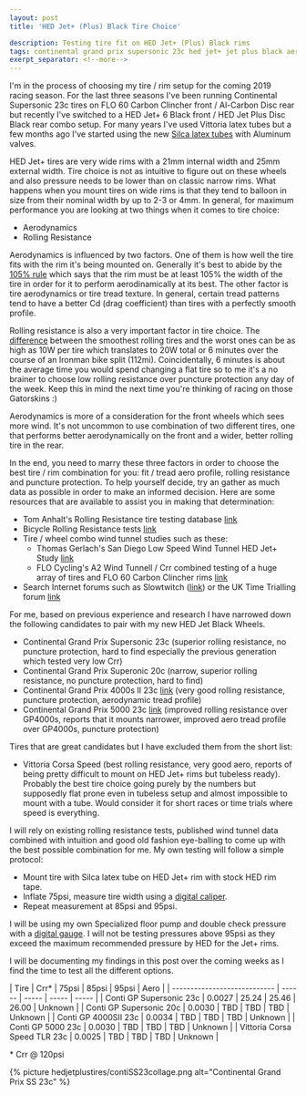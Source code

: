 ```yaml
---
layout: post
title: 'HED Jet+ (Plus) Black Tire Choice'

description: Testing tire fit on HED Jet+ (Plus) Black rims
tags: continental grand prix supersonic 23c hed jet+ jet plus black aero crr cda gp4000s 22c
exerpt_separator: <!--more-->
---
```


I'm in the process of choosing my tire / rim setup for the coming 2019 racing season. For the last three seasons I've been running Continental Supersonic 23c tires on FLO 60 Carbon Clincher front / Al-Carbon Disc rear but recently I've switched to a HED Jet+ 6 Black front / HED Jet Plus Disc Black rear combo setup. For many years I've used Vittoria latex tubes but a few months ago I've started using the new [Silca latex tubes](https://amzn.to/2VD8zCR) with Aluminum valves.

HED Jet+ tires are very wide rims with a 21mm internal width and 25mm external width. Tire choice is not as intuitive to figure out on these wheels and also pressure needs to be lower than on classic narrow rims. What happens when you mount tires on wide rims is that they tend to balloon in size from their nominal width by up to 2-3 or 4mm. In general, for maximum performance you are looking at two things when it comes to tire choice:

- Aerodynamics
- Rolling Resistance

Aerodynamics is influenced by two factors. One of them is how well the tire fits with the rim it's being mounted on. Generally it's best to abide by the [105% rule](https://silca.cc/blogs/journal/part-5-tire-pressure-and-aerodynamic) which says that the rim must be at least 105% the width of the tire in order for it to perform aerodinamically at its best. The other factor is tire aerodynamics or tire tread texture. In general, certain tread patterns tend to have a better Cd (drag coefficient) than tires with a perfectly smooth profile.

Rolling resistance is also a very important factor in tire choice. The [difference](https://docs.google.com/spreadsheets/d/1vTm2AQYKeDuabP8Qiv5_AjatJVNYSY_DRBOeFmO3-_8/edit#gid=1567734751) between the smoothest rolling tires and the worst ones can be as high as 10W per tire which translates to 20W total or 6 minutes over the course of an Ironman bike split (112mi). Coincidentally, 6 minutes is about the average time you would spend changing a flat tire so to me it's a no brainer to choose low rolling resistance over puncture protection any day of the week. Keep this in mind the next time you're thinking of racing on those Gatorskins :)

Aerodynamics is more of a consideration for the front wheels which sees more wind. It's not uncommon to use combination of two different tires, one that performs better aerodynamically on the front and a wider, better rolling tire in the rear.

In the end, you need to marry these three factors in order to choose the best tire / rim combination for you: fit / tread aero profile, rolling resistance and puncture protection. To help yourself decide, try an gather as much data as possible in order to make an informed decision. Here are some resources that are available to assist you in making that determination:

- Tom Anhalt's Rolling Resistance tire testing database [link](https://bikeblather.blogspot.com/)
- Bicycle Rolling Resistance tests [link](https://www.bicyclerollingresistance.com/)
- Tire / wheel combo wind tunnel studies such as these:
  - Thomas Gerlach's San Diego Low Speed Wind Tunnel HED Jet+ Study [link](https://www.thomasgerlach.com/2017/06/best-ironman-triathlon-aero-wheelset.html)
  - FLO Cycling's A2 Wind Tunnell / Crr combined testing of a huge array of tires and FLO 60 Carbon Clincher rims [link](https://flocycling.blogspot.com/2016/06/flo-cycling-a2-wind-tunnel-tire-study.html)
- Search Internet forums such as Slowtwitch ([link](https://forum.slowtwitch.com/)) or the UK Time Trialling forum [link](http://www.timetriallingforum.co.uk/)

For me, based on previous experience and research I have narrowed down the following candidates to pair with my new HED Jet Black Wheels.

- Continental Grand Prix Supersonic 23c (superior rolling resistance, no puncture protection, hard to find especially the previous generation which tested very low Crr)
- Continental Grand Prix Superonic 20c (narrow, superior rolling resistance, no puncture protection, hard to find)
- Continental Grand Prix 4000s II 23c [link](https://amzn.to/2VHQYtM) (very good rolling resistance, puncture protection, aerodynamic tread profile)
- Continental Grand Prix 5000 23c [link](https://amzn.to/2VIqQ1w) (improved rolling resistance over GP4000s, reports that it mounts narrower, improved aero tread profile over GP4000s, puncture protection)

Tires that are great candidates but I have excluded them from the short list:

- Vittoria Corsa Speed (best rolling resistance, very good aero, reports of being pretty difficult to mount on HED Jet+ rims but tubeless ready). Probably the best tire choice going purely by the numbers but supposedly flat prone even in tubeless setup and almost impossible to mount with a tube. Would consider it for short races or time trials where speed is everything.

I will rely on existing rolling resistance tests, published wind tunnel data combined with intuition and good old fashion eye-balling to come up with the best possible combination for me. My own testing will follow a simple protocol:

- Mount tire with Silca latex tube on HED Jet+ rim with stock HED rim tape.
- Inflate 75psi, measure tire width using a [digital caliper](https://amzn.to/2VEzDBL).
- Repeat measurement at 85psi and 95psi.

I will be using my own Specialized floor pump and double check pressure with a [digital gauge](https://amzn.to/2LYYrjr). I will not be testing pressures above 95psi as they exceed the maximum recommended pressure by HED for the Jet+ rims.

I will be documenting my findings in this post over the coming weeks as I find the time to test all the different options. 



| Tire                         | Crr*   | 75psi | 85psi | 95psi | Aero    |
| ---------------------------- | ------ | ----- | ----- | ----- |
| Conti GP Supersonic 23c      | 0.0027 | 25.24 | 25.46 | 26.00 | Unknown |
| Conti GP Supersonic 20c      | 0.0030 | TBD   | TBD   | TBD   | Unknown |
| Conti GP 4000SII 23c         | 0.0034 | TBD   | TBD   | TBD   | Unknown |
| Conti GP 5000 23c            | 0.0030 | TBD   | TBD   | TBD   | Unknown |
| Vittoria Corsa Speed TLR 23c | 0.0025 | TBD   | TBD   | TBD   | Unknown |

\* Crr @ 120psi


{% picture hedjetplustires/contiSS23collage.png alt="Continental Grand Prix SS 23c" %}
